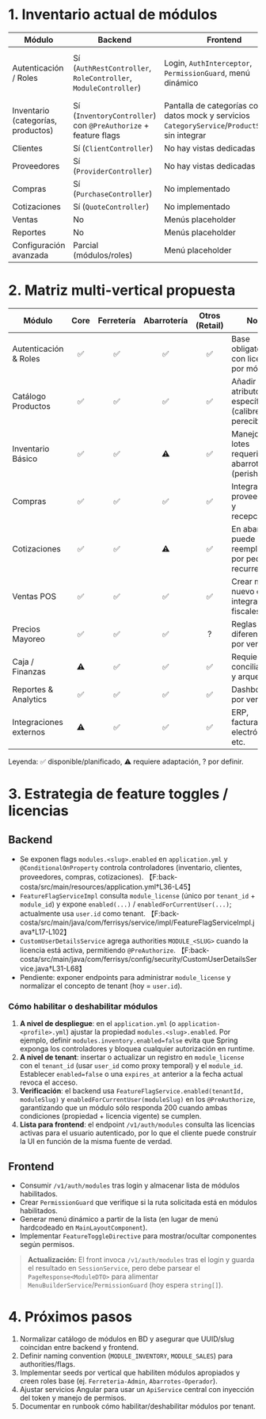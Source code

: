# 1. Inventario actual de módulos

| Módulo | Backend | Frontend | Comentarios |
|--------|---------|----------|-------------|
| Autenticación / Roles | Sí (`AuthRestController`, `RoleController`, `ModuleController`) | Login, `AuthInterceptor`, `PermissionGuard`, menú dinámico | Front consume `/v1/auth/modules` pero espera `string[]`; backend entrega `PageResponse<ModuleDTO>`. |
| Inventario (categorías, productos) | Sí (`InventoryController`) con `@PreAuthorize` + feature flags | Pantalla de categorías con datos mock y servicios `CategoryService`/`ProductService` sin integrar | Front usa IDs numéricos y endpoints `GET` sin paginación; backend usa UUID y `PageResponse`. |
| Clientes | Sí (`ClientController`) | No hay vistas dedicadas | Requiere UI CRUD. |
| Proveedores | Sí (`ProviderController`) | No hay vistas dedicadas | Requiere UI CRUD. |
| Compras | Sí (`PurchaseController`) | No implementado | Falta UI y consumo. |
| Cotizaciones | Sí (`QuoteController`) | No implementado | Falta UI y consumo. |
| Ventas | No | Menús placeholder | Dominio pendiente. |
| Reportes | No | Menús placeholder | Requiere definición. |
| Configuración avanzada | Parcial (módulos/roles) | Menú placeholder | Falta lógica real. |

# 2. Matriz multi-vertical propuesta

| Módulo                | Core | Ferretería | Abarrotería | Otros (Retail) | Notas |
|-----------------------|:----:|:----------:|:-----------:|:--------------:|-------|
| Autenticación & Roles | ✅  | ✅        | ✅         | ✅            | Base obligatoria con licencias por módulo. |
| Catálogo Productos    | ✅  | ✅        | ✅         | ✅            | Añadir atributos específicos (calibre, perecibilidad). |
| Inventario Básico     | ✅  | ✅        | ⚠️        | ✅            | Manejo de lotes requerido en abarrotes (perishables). |
| Compras               | ✅  | ✅        | ✅         | ✅            | Integrar con proveedores y recepciones. |
| Cotizaciones          | ✅  | ✅        | ⚠️        | ✅            | En abarrotes puede reemplazarse por pedidos recurrentes. |
| Ventas POS            | ✅  | ✅        | ✅         | ✅            | Crear módulo nuevo con integraciones fiscales. |
| Precios Mayoreo       | ✅  | ✅        | ✅         | ?             | Reglas diferenciadas por vertical. |
| Caja / Finanzas       | ⚠️  | ✅        | ✅         | ✅            | Requiere conciliaciones y arqueos. |
| Reportes & Analytics  | ✅  | ✅        | ✅         | ✅            | Dashboards por vertical. |
| Integraciones externos| ⚠️  | ✅        | ✅         | ✅            | ERP, facturación electrónica, etc. |

Leyenda: ✅ disponible/planificado, ⚠️ requiere adaptación, ? por definir.

# 3. Estrategia de feature toggles / licencias

## Backend
- Se exponen flags `modules.<slug>.enabled` en `application.yml` y `@ConditionalOnProperty` controla controladores (inventario, clientes, proveedores, compras, cotizaciones). 【F:back-costa/src/main/resources/application.yml†L36-L45】
- `FeatureFlagServiceImpl` consulta `module_license` (único por `tenant_id` + `module_id`) y expone `enabled(...)` / `enabledForCurrentUser(...)`; actualmente usa `user.id` como tenant. 【F:back-costa/src/main/java/com/ferrisys/service/impl/FeatureFlagServiceImpl.java†L17-L102】
- `CustomUserDetailsService` agrega authorities `MODULE_<SLUG>` cuando la licencia está activa, permitiendo `@PreAuthorize`. 【F:back-costa/src/main/java/com/ferrisys/config/security/CustomUserDetailsService.java†L31-L68】
- Pendiente: exponer endpoints para administrar `module_license` y normalizar el concepto de tenant (hoy = `user.id`).

### Cómo habilitar o deshabilitar módulos

1. **A nivel de despliegue**: en el `application.yml` (o `application-<profile>.yml`) ajustar la propiedad `modules.<slug>.enabled`. Por ejemplo, definir `modules.inventory.enabled=false` evita que Spring exponga los controladores y bloquea cualquier autorización en runtime.
2. **A nivel de tenant**: insertar o actualizar un registro en `module_license` con el `tenant_id` (usar `user_id` como proxy temporal) y el `module_id`. Establecer `enabled=false` o una `expires_at` anterior a la fecha actual revoca el acceso.
3. **Verificación**: el backend usa `FeatureFlagService.enabled(tenantId, moduleSlug)` y `enabledForCurrentUser(moduleSlug)` en los `@PreAuthorize`, garantizando que un módulo sólo responda 200 cuando ambas condiciones (propiedad + licencia vigente) se cumplen.
4. **Lista para frontend**: el endpoint `/v1/auth/modules` consulta las licencias activas para el usuario autenticado, por lo que el cliente puede construir la UI en función de la misma fuente de verdad.

## Frontend
- Consumir `/v1/auth/modules` tras login y almacenar lista de módulos habilitados.
- Crear `PermissionGuard` que verifique si la ruta solicitada está en módulos habilitados.
- Generar menú dinámico a partir de la lista (en lugar de menú hardcodeado en `MainLayoutComponent`).
- Implementar `FeatureToggleDirective` para mostrar/ocultar componentes según permisos.

> **Actualización:** El front invoca `/v1/auth/modules` tras el login y guarda el resultado en `SessionService`, pero debe parsear el `PageResponse<ModuleDTO>` para alimentar `MenuBuilderService`/`PermissionGuard` (hoy espera `string[]`).

# 4. Próximos pasos

1. Normalizar catálogo de módulos en BD y asegurar que UUID/slug coincidan entre backend y frontend.
2. Definir naming convention (`MODULE_INVENTORY`, `MODULE_SALES`) para authorities/flags.
3. Implementar seeds por vertical que habiliten módulos apropiados y creen roles base (ej. `Ferreteria-Admin`, `Abarrotes-Operador`).
4. Ajustar servicios Angular para usar un `ApiService` central con inyección del token y manejo de permisos.
5. Documentar en runbook cómo habilitar/deshabilitar módulos por tenant.

